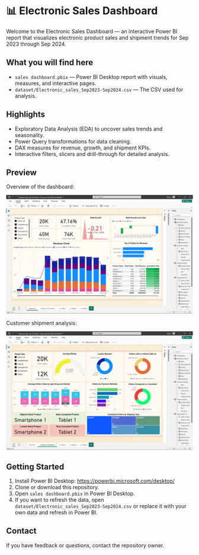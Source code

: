 # 📊 Electronic Sales Dashboard

Welcome to the Electronic Sales Dashboard — an interactive Power BI report that visualizes electronic product sales and shipment trends for Sep 2023 through Sep 2024.

## What you will find here

- `sales dashboard.pbix` — Power BI Desktop report with visuals, measures, and interactive pages.
- `dataset/Electronic_sales_Sep2023-Sep2024.csv` — The CSV used for analysis.

## Highlights

- Exploratory Data Analysis (EDA) to uncover sales trends and seasonality.
- Power Query transformations for data cleaning.
- DAX measures for revenue, growth, and shipment KPIs.
- Interactive filters, slicers and drill-through for detailed analysis.

## Preview

Overview of the dashboard:

![Overview](docs/img/overview.png)

Customer shipment analysis:

![Customer Shipment](docs/img/customer-shipment.png)

## Getting Started

1. Install Power BI Desktop: https://powerbi.microsoft.com/desktop/
2. Clone or download this repository.
3. Open `sales dashboard.pbix` in Power BI Desktop.
4. If you want to refresh the data, open `dataset/Electronic_sales_Sep2023-Sep2024.csv` or replace it with your own data and refresh in Power BI.

## Contact

If you have feedback or questions, contact the repository owner.


